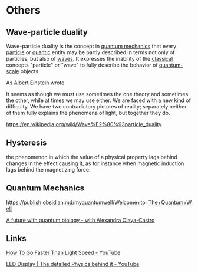 # Others

## Wave-particle duality

Wave-particle duality is the concept in [quantum mechanics](https://en.wikipedia.org/wiki/Quantum_mechanics) that every [particle](https://en.wikipedia.org/wiki/Particle) or [quantic](https://en.wikipedia.org/wiki/Quantum) entity may be partly described in terms not only of particles, but also of [waves](https://en.wikipedia.org/wiki/Wave). It expresses the inability of the [classical](https://en.wikipedia.org/wiki/Classical_physics) concepts "particle" or "wave" to fully describe the behavior of [quantum-scale](https://en.wikipedia.org/wiki/Quantum-scale) objects.

As [Albert Einstein](https://en.wikipedia.org/wiki/Albert_Einstein) wrote

It seems as though we must use sometimes the one theory and sometimes the other, while at times we may use either. We are faced with a new kind of difficulty. We have two contradictory pictures of reality; separately neither of them fully explains the phenomena of light, but together they do.

https://en.wikipedia.org/wiki/Wave%E2%80%93particle_duality

## Hysteresis

the phenomenon in which the value of a physical property lags behind changes in the effect causing it, as for instance when magnetic induction lags behind the magnetizing force.

## Quantum Mechanics

https://publish.obsidian.md/myquantumwell/Welcome+to+The+Quantum+Well

[A future with quantum biology - with Alexandra Olaya-Castro](https://www.youtube.com/watch?v=rYYHQYx_QvY)

## Links

[How To Go Faster Than Light Speed - YouTube](https://www.youtube.com/watch?v=akBpQ-A7mCQ&ab_channel=BeSmart)

[LED Display | The detailed Physics behind it - YouTube](https://www.youtube.com/watch?v=96QwqOZ4xjE&ab_channel=Lesics)
